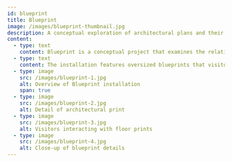 ```yaml
---
id: blueprint
title: Blueprint
image: /images/blueprint-thumbnail.jpg
description: A conceptual exploration of architectural plans and their impact on lived spaces.
content:
  - type: text
    content: Blueprint is a conceptual project that examines the relationship between architectural plans and the lived experiences of spaces. Through a series of large-scale prints and interactive elements, this work invites viewers to consider how our environments are shaped by design intentions and human interaction.
  - type: text
    content: The installation features oversized blueprints that visitors can walk on and interact with, blurring the lines between representation and reality, and challenging our understanding of how spaces are conceived and experienced.
  - type: image
    src: /images/blueprint-1.jpg
    alt: Overview of Blueprint installation
    span: true
  - type: image
    src: /images/blueprint-2.jpg
    alt: Detail of architectural print
  - type: image
    src: /images/blueprint-3.jpg
    alt: Visitors interacting with floor prints
  - type: image
    src: /images/blueprint-4.jpg
    alt: Close-up of blueprint details
---
```

